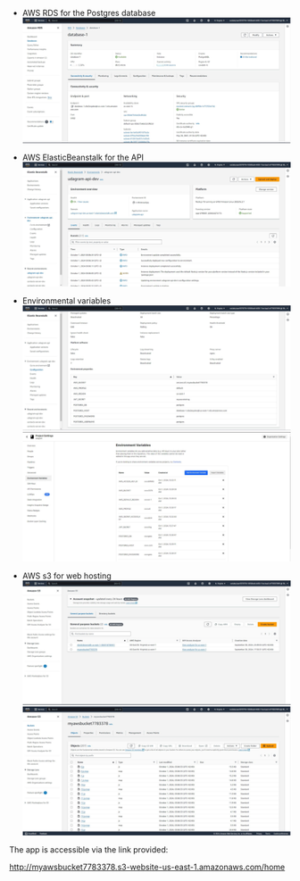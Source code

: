 - AWS RDS for the Postgres database
  ![database](../screenshots/udagram_RDS.JPG)

- AWS ElasticBeanstalk for the API
  ![eb](../screenshots/udagram_EB.JPG)

- Environmental variables
  ![env-vars](../screenshots/udagram_EB_env-var.JPG)
  ![env-vars](../screenshots/udagram_CircleCI-env-var.JPG)

- AWS s3 for web hosting
  ![bucket](../screenshots/udagram_S3.JPG)
  ![bucket-front](../screenshots/udagram_S3_front.JPG)

The app is accessible via the link provided:

http://myawsbucket7783378.s3-website-us-east-1.amazonaws.com/home

